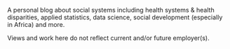 
A personal blog about social systems including health systems & health disparities, applied statistics, data science, 
social development (especially in Africa) and more.

Views and work here do not reflect current and/or future employer(s).
